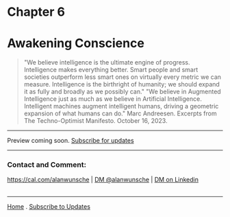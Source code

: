 # Chapter 6
# Awakening Conscience

> "We believe intelligence is the ultimate engine of progress. Intelligence makes everything better. Smart people and smart societies outperform less smart ones on virtually every metric we can measure. Intelligence is the birthright of humanity; we should expand it as fully and broadly as we possibly can."
> "We believe in Augmented Intelligence just as much as we believe in Artificial Intelligence. Intelligent machines augment intelligent humans, driving a geometric expansion of what humans can do."
> Marc Andreesen. Excerpts from The Techno-Optimist Manifesto. October 16, 2023.

<!--
The crisis leads Ana to a profound transformation. She becomes a staunch advocate for ethics, regulation, and AI safety, determined to prevent further harm.
-->

---

Preview coming soon. [Subscribe for updates](./#subscribe)

---

### Contact and Comment:

<a href="https://cal.com/alanwunsche">https://cal.com/alanwunsche</a> | <a href="https://x.com/alanwunsche">DM @alanwunsche</a> | <a href="https://linkedin.com/in/alanwunsche">DM on Linkedin</a>
<br /><br />

---

[Home](./) . [Subscribe to Updates](./#subscribe)